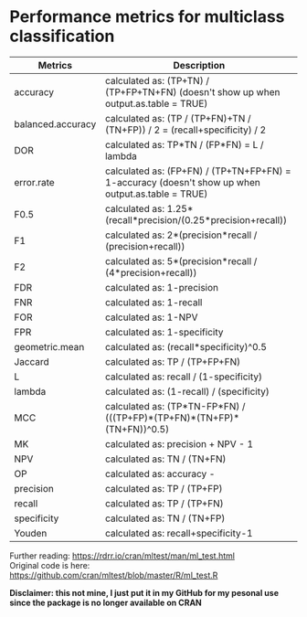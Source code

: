 # Performance metrics for multiclass classification

| Metrics           | Description                                                                                       |
| ----------------- | ------------------------------------------------------------------------------------------------- |
| accuracy          | calculated as: (TP+TN) / (TP+FP+TN+FN) (doesn't show up when output.as.table = TRUE)              |
| balanced.accuracy | calculated as: (TP / (TP+FN)+TN / (TN+FP)) / 2 = (recall+specificity) / 2                         |
| DOR               | calculated as: TP\*TN / (FP\*FN) = L / lambda                                                     |
| error.rate        | calculated as: (FP+FN) / (TP+TN+FP+FN) = 1-accuracy (doesn't show up when output.as.table = TRUE) |
| F0.5              | calculated as: 1.25\*(recall\*precision/(0.25\*precision+recall))                                 |
| F1                | calculated as: 2\*(precision\*recall / (precision+recall))                                        |
| F2                | calculated as: 5\*(precision\*recall / (4\*precision+recall))                                     |
| FDR               | calculated as: 1-precision                                                                        |
| FNR               | calculated as: 1-recall                                                                           |
| FOR               | calculated as: 1-NPV                                                                              |
| FPR               | calculated as: 1-specificity                                                                      |
| geometric.mean    | calculated as: (recall\*specificity)^0.5                                                          |
| Jaccard           | calculated as: TP / (TP+FP+FN)                                                                    |
| L                 | calculated as: recall / (1-specificity)                                                           |
| lambda            | calculated as: (1-recall) / (specificity)                                                         |
| MCC               | calculated as: (TP\*TN-FP\*FN) / (((TP+FP)\*(TP+FN)\*(TN+FP)\*(TN+FN))^0.5)                       |
| MK                | calculated as: precision + NPV - 1                                                                |
| NPV               | calculated as: TN / (TN+FN)                                                                       |
| OP                | calculated as: accuracy - |recall-specificity| / (recall+specificity)                             |
| precision         | calculated as: TP / (TP+FP)                                                                       |
| recall            | calculated as: TP / (TP+FN)                                                                       |
| specificity       | calculated as: TN / (TN+FP)                                                                       |
| Youden            | calculated as: recall+specificity-1                                                               |


Further reading: https://rdrr.io/cran/mltest/man/ml_test.html    
Original code is here: https://github.com/cran/mltest/blob/master/R/ml_test.R

**Disclaimer: this not mine, I just put it in my GitHub for my pesonal use since the package is no longer available on CRAN**
